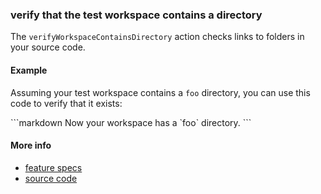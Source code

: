 ### verify that the test workspace contains a directory

The `verifyWorkspaceContainsDirectory` action checks links to folders in your source code.


#### Example

Assuming your test workspace contains a
<a textrun="createDirectory">`foo`</a>
directory,
you can use this code to verify that it exists:

<a textrun="runMarkdownInTextrun">
```markdown
<a textrun="verifyWorkspaceContainsDirectory">
  Now your workspace has a `foo` directory.
</a>
```
</a>


#### More info

- [feature specs](../../features/activity-types/built-in/verify-source-contains-directory/verify-source-contains-directory.feature)
- [source code](../../src/activity-types/verify-source-contains-directory.js)

